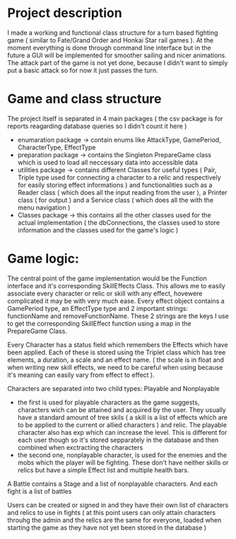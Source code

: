 # Project description
I made a working and functional class structure for a turn based fighting game ( similar to Fate/Grand Order and Honkai Star rail games ). At the moment everything is done through command line interface but in the future a 
GUI will be implemented for smoother sailing and nicer animations.
The attack part of the game is not yet done, because I didn't want to simply put a basic attack so for now it just passes the turn.


# Game and class structure
The project itself is separated in 4 main packages ( the csv package is for reports reagarding database queries so I didn't count it here )
- enumaration package
  -> contain enums like AttackType, GamePeriod, CharacterType, EffectType
- preparation package
  -> contains the Singleton PrepareGame class which is used to load all neccessary data into accessible data
- utilities package
  -> contains different Classes for useful types ( Pair, Triple type used for connecting a character to a relic and respectively for easily storing effect informations ) and functionalities such as a Reader class ( which does all the input reading from the user ), a Printer class ( for output ) and a Service class ( which does all the with the menu navigation )
- Classes package -> this contains all the other classes used for the actual implementation ( the dbConnections, the classes used to store information and the classes used for the game's logic )


# Game logic:
  The central point of the game implementation would be the Function interface and it's corresponding SkillEffects Class. This allows me to easily associate every character or relic or skill with any effect, hovewere complicated it may be with very much ease. Every effect object contains a GamePeriod type, an EffectType type and 2 important strings: functionName and removeFunctionName. These 2 strings are the keys I use to get the corresponding SkillEffect function using a map in the PrepareGame Class. 

  Every Character has a status field which remembers the Effects which have been applied. Each of these is stored using the Triplet class which has tree elements, a duration, a scale and an effect name. ( the scale is in float and when writing new skill effects, we need to be careful when using because it's meaning can easily vary from effect to effect ).

  Characters are separated into two child types: Playable and Nonplayable
  - the first is used for playable characters as the game suggests, characters wich can be attained and acquired by the user. They usually have a standard amount of tree skils ( a skill is a list of effects which are to be applied to the current or allied characters ) and relic. The playable character also has exp which can increase the level. This is different for each user though so it's stored sepparately in the database and then combined when exctracting the characters
  - the second one, nonplayable character, is used for the enemies and the mobs which the player will be fighting. These don't have neither skills or relics but have a simple Effect list and multiple health bars.

  A Battle contains a Stage and a list of nonplayable characters. And each fight is a list of battles

  Users can be created or signed in and they have their own list of characters and relics to use in fights ( at this point users can only attain characters throuhg the admin and the relics are the same for everyone, loaded when starting the game as they have not yet been stored in the database )



  
